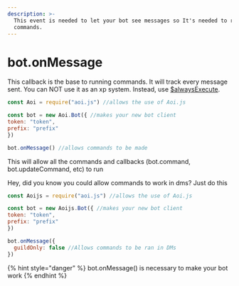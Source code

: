 ```yaml
---
description: >-
  This event is needed to let your bot see messages so It's needed to respond to
  commands.
---
```


# bot.onMessage

This callback is the base to running commands. It will track every message sent. You can NOT use it as an xp system. Instead, use [$alwaysExecute](../functions/usdalwaysexecute.md).

```javascript
const Aoi = require("aoi.js") //allows the use of Aoi.js

const bot = new Aoi.Bot({ //makes your new bot client
token: "token", 
prefix: "prefix"
})

bot.onMessage() //allows commands to be made
```

This will allow all the commands and callbacks \(bot.command, bot.updateCommand, etc\) to run

Hey, did you know you could allow commands to work in dms? Just do this

```javascript
const Aoijs = require("aoi.js") //allows the use of Aoi.js

const bot = new Aoijs.Bot({ //makes your new bot client
token: "token", 
prefix: "prefix"
})

bot.onMessage({
  guildOnly: false //Allows commands to be ran in DMs
})
```

{% hint style="danger" %}
bot.onMessage\(\) is necessary to make your bot work
{% endhint %}



